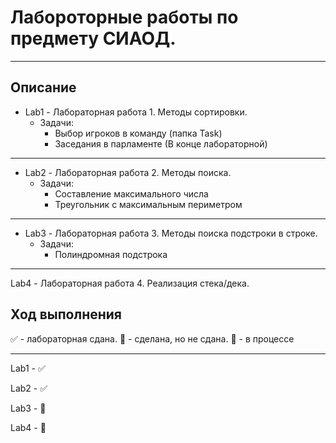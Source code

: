 # Лабороторные работы по предмету СИАОД.
____
## Описание
+ Lab1 - Лабораторная работа 1. Методы сортировки.
    + Задачи:
        + Выбор игроков в команду (папка Task)
        + Заседания в парламенте (В конце лабораторной)
____
+ Lab2 - Лабораторная работа 2. Методы поиска.
    + Задачи:
        + Составление максимального числа
        + Треугольник с максимальным периметром
____
+ Lab3 - Лабораторная работа 3. Методы поиска подстроки в строке.
    + Задачи:
        + Полиндромная подстрока
____
Lab4 - Лабораторная работа 4. Реализация стека/дека.

## Ход выполнения
:white_check_mark: - лабораторная сдана.
:black_square_button: - сделана, но не сдана.
:red_circle: - в процессе
____
Lab1 - :white_check_mark:

Lab2 - :white_check_mark:

Lab3 - :black_square_button:

Lab4 - :black_square_button:

